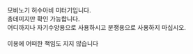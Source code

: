 

모비노기 허수아비 미터기입니다.<br>
총데미지만 확인 가능합니다.<br>
어디까지나 자기수양용으로 사용하시고 분쟁용으로 사용하지 마십시오.<br>
<br>
이용에 어떠한 책임도 지지 않습니다<br>
